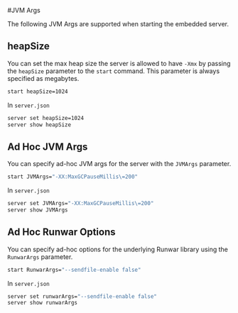 #JVM Args

The following JVM Args are supported when starting the embedded server.

## heapSize

You can set the max heap size the server is allowed to have `-Xmx` by passing the `heapSize` parameter to the `start` command.  This parameter is always specified as megabytes. 

```bash
start heapSize=1024
```

In `server.json`

```bash
server set heapSize=1024
server show heapSize
```

## Ad Hoc JVM Args

You can specify ad-hoc JVM args for the server with the `JVMArgs` parameter.

```bash
start JVMArgs="-XX:MaxGCPauseMillis\=200"
```
In `server.json`

```bash
server set JVMArgs="-XX:MaxGCPauseMillis\=200"
server show JVMArgs
```

## Ad Hoc Runwar Options

You can specify ad-hoc options for the underlying Runwar library using the `RunwarArgs` parameter.

```bash
start RunwarArgs="--sendfile-enable false"
```

In `server.json`


```bash
server set runwarArgs="--sendfile-enable false"
server show runwarArgs
```